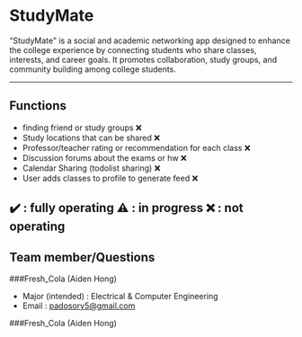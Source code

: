 # StudyMate
“StudyMate" is a social and academic networking app designed to enhance the college experience by connecting students who share classes, interests, and career goals. It promotes collaboration, study groups, and community building among college students.

---------------------------------------------------------------------

## Functions

- finding friend or study groups :x:
- Study locations that can be shared :x:
- Professor/teacher rating or recommendation for each class :x:
- Discussion forums about the exams or hw :x:
- Calendar Sharing  (todolist sharing) :x:
- User adds classes to profile to generate feed :x:

:heavy_check_mark: : fully operating :warning: : in progress :x: : not operating
---------------------------------------------------------------------

## Team member/Questions

###Fresh_Cola (Aiden Hong)
- Major (intended) : Electrical & Computer Engineering
- Email : padosory5@gmail.com

###Fresh_Cola (Aiden Hong)






